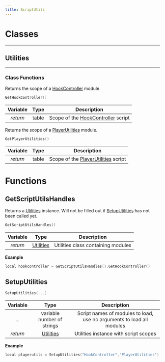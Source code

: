```yaml
---
title: ScriptUtils
---
```


# Classes

---

## Utilities

---

### Class Functions

Returns the scope of a [HookController](hookcontroller.md) module.
```c++
GetHookController()
```
| Variable      | Type          | Description  |
| :-----------: |:-------------:| :-----------:|
| *return* | table | Scope of the [HookController](hookcontroller.md) script |

Returns the scope of a [PlayerUtilities](playerutilities.md) module.
```c++
GetPlayerUtilities()
```
| Variable      | Type          | Description  |
| :-----------: |:-------------:| :-----------:|
| *return* | table | Scope of the [PlayerUtilities](playerutilities.md) script |

# Functions

## GetScriptUtilsHandles

Returns a [Utilities](#utilities) instance. Will not be filled out if [SetupUtilities](#setuputilities) has not been called yet.
```c++
GetScriptUtilsHandles()
```
| Variable      | Type          | Description  |
| :-----------: |:-------------:| :-----------:|
| *return* | [Utilities](#utilities) | Utilities class containing modules |

**Example**
```c++
local hookcontroller = GetScriptUtilsHandles().GetHookController()
```

## SetupUtilities

```c++
SetupUtilities(...)
```
| Variable      | Type          | Description  |
| :-----------: |:-------------:| :-----------:|
| ... | variable number of strings | Script names of modules to load, use no arguments to load all modules |
| *return* | [Utilities](#utilities) | Utilities instance with script scopes |

**Example**
```c++
local playerutils = SetupUtilities("HookController","PlayerUtilities").GetPlayerUtilities()
```


